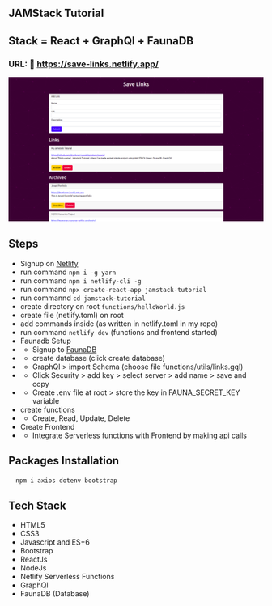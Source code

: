 ## JAMStack Tutorial

## Stack = React + GraphQl + FaunaDB

### URL: :link: https://save-links.netlify.app/

<img src='./images/home.png'>

## Steps

- Signup on [Netlify](https://www.netlify.com/)
- run command `npm i -g yarn`
- run command `npm i netlify-cli -g`
- run command `npx create-react-app jamstack-tutorial`
- run commannd `cd jamstack-tutorial`
- create directory on root `functions/helloWorld.js`
- create file (netlify.toml) on root
- add commands inside (as written in netlify.toml in my repo)
- run command `netlify dev` (functions and frontend started)
- Faunadb Setup
- - Signup to [FaunaDB](https://fauna.com/)
- - create database (click create database)
- - GraphQl > import Schema (choose file functions/utils/links.gql)
- - Click Security > add key > select server > add name > save and copy
- - Create .env file at root > store the key in FAUNA_SECRET_KEY variable
- create functions
- - Create, Read, Update, Delete
- Create Frontend
- - Integrate Serverless functions with Frontend by making api calls

## Packages Installation

```bash
  npm i axios dotenv bootstrap
```


## Tech Stack 
- HTML5
- CSS3
- Javascript and ES+6
- Bootstrap
- ReactJs
- NodeJs
- Netlify Serverless Functions
- GraphQl
- FaunaDB (Database)
